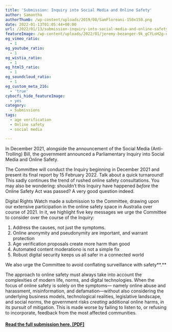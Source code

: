 ```yaml
---
title: 'Submission: Inquiry into Social Media and Online Safety'
author: Samantha
authorThumb: /wp-content/uploads/2019/08/SamFloreani-150x150.png
date: 2022-01-13T01:05:44+00:00
url: /2022/01/13/submission-inquiry-into-social-media-and-online-safety/
featureImage: /wp-content/uploads/2022/01/jeremy-bezanger-9k_gCYLoH2g-unsplash-scaled-1.jpg
eg_vimeo_ratio:
  - 1
eg_youtube_ratio:
  - 1
eg_wistia_ratio:
  - 1
eg_html5_ratio:
  - 1
eg_soundcloud_ratio:
  - 1
eg_custom_meta_216:
  - 'true'
cybocfi_hide_featureImage:
  - yes
category:
  - Submissions
tags:
  - age verification
  - Online safety
  - social media

---
```

In December 2021, alongside the announcement of the Social Media (Anti-Trolling) Bill, the government announced a Parliamentary Inquiry into Social Media and Online Safety.

The Committee will conduct the Inquiry beginning in December 2021 and present its final report by 15 February 2022. Talk about a quick turnaround! This sadly continues the trend of rushed online safety consultations. You may also be wondering: shouldn&#8217;t this Inquiry have happened _before_ the Online Safety Act was passed? A very good question indeed.

Digital Rights Watch made a submission to the Committee, drawing upon our extensive participation in the online safety space in Australia over course of 2021. In it, we highlight five key messages we urge the Committee to consider over the course of the Inquiry:

  1. Address the causes, not just the symptoms.
  2. Online anonymity and pseudonymity are important, and warrant protection
  3. Age verification proposals create more harm than good
  4. Automated content moderationo is not a simple fix
  5. Robust digital security keeps us all safer in a connected world

We also urge the Committee to avoid conflating surveillance with safety**.**

The approach to online safety must always take into account the complexities of modern life, norms, and digital technologies. When the focus of online safety is solely on the symptoms— namely online abuse and harassment, misinformation, and defamation—without also considering the underlying business models, technological realities, legislative landscape, and social norms, the government risks _creating_ additional online harms, in its pursuit of mitigation. This is made worse by failing to listen to, or refusing to incorporate, feedback from the most affected communities.

#### [Read the full submission here. [PDF]][1]

 [1]: /wp-content/uploads/2022/01/Digital-Rights-Watch_Social-Media-and-Online-Safety-Inquiry-2022.pdf
